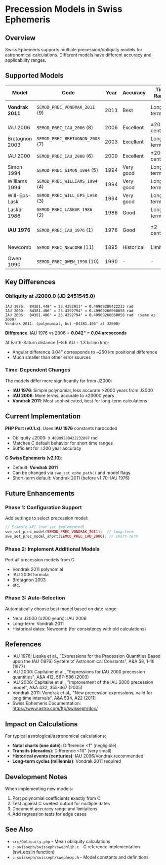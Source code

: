 # Precession Models in Swiss Ephemeris

## Overview

Swiss Ephemeris supports multiple precession/obliquity models for astronomical calculations. Different models have different accuracy and applicability ranges.

## Supported Models

| Model | Code | Year | Accuracy | Time Range | Notes |
|-------|------|------|----------|------------|-------|
| **Vondrak 2011** | `SEMOD_PREC_VONDRAK_2011` (9) | 2011 | Best | Long-term | **DEFAULT** since SE v1.70 |
| IAU 2006 | `SEMOD_PREC_IAU_2006` (8) | 2006 | Excellent | ±200 centuries | Modern standard |
| Bretagnon 2003 | `SEMOD_PREC_BRETAGNON_2003` (7) | 2003 | Excellent | Long-term | |
| IAU 2000 | `SEMOD_PREC_IAU_2000` (6) | 2000 | Excellent | ±200 centuries | |
| Simon 1994 | `SEMOD_PREC_SIMON_1994` (5) | 1994 | Very good | Long-term | |
| Williams 1994 | `SEMOD_PREC_WILLIAMS_1994` (4) | 1994 | Very good | Long-term | |
| Will-Eps-Lask | `SEMOD_PREC_WILL_EPS_LASK` (3) | 1994 | Very good | Long-term | Williams + Laskar |
| Laskar 1986 | `SEMOD_PREC_LASKAR_1986` (2) | 1986 | Good | Long-term | |
| **IAU 1976** | `SEMOD_PREC_IAU_1976` (1) | 1976 | Good | ±2 centuries | **Default before SE v1.70** |
| Newcomb | `SEMOD_PREC_NEWCOMB` (11) | 1895 | Historical | Limited | For compatibility |
| Owen 1990 | `SEMOD_PREC_OWEN_1990` (10) | 1990 | - | - | Alternative |

## Key Differences

### Obliquity at J2000.0 (JD 2451545.0)

```
IAU 1976:  84381.448" = 23.4392911° = 0.40909280422233 rad
IAU 2000:  84381.406" = 23.4392794° = 0.40909260060058 rad
IAU 2006:  84381.406" = 23.4392794° = 0.40909260060058 rad  (same as 2000)
Vondrak 2011: (polynomial, but ~84381.406" at J2000)
```

**Difference**: IAU 1976 vs 2006 = **0.042" = 0.04 arcseconds**

At Earth-Saturn distance (~8.6 AU = 1.3 billion km):
- Angular difference 0.04" corresponds to ~250 km positional difference
- Much smaller than other error sources

### Time-Dependent Changes

The models differ more significantly far from J2000:
- **IAU 1976**: Simple polynomial, less accurate >2000 years from J2000
- **IAU 2006**: More terms, accurate to ±20000 years
- **Vondrak 2011**: Most sophisticated, best for long-term calculations

## Current Implementation

**PHP Port (v0.1.x)**: Uses **IAU 1976** constants hardcoded
- Obliquity J2000: `0.40909280422232897` rad
- Matches C default behavior for short time ranges
- Sufficient for ±200 year accuracy

**C Swiss Ephemeris (v2.10)**:
- Default: **Vondrak 2011**
- Can be changed via `swe_set_ephe_path()` and model flags
- Short-term default: Vondrak 2011 (before v1.70: IAU 1976)

## Future Enhancements

### Phase 1: Configuration Support
Add settings to select precession model:
```php
// Example API (not yet implemented)
swe_set_prec_model(SEMOD_PREC_VONDRAK_2011);  // long-term
swe_set_prec_model_short(SEMOD_PREC_IAU_2006); // short-term
```

### Phase 2: Implement Additional Models
Port all precession models from C:
- Vondrak 2011 polynomial
- IAU 2006 formula
- Bretagnon 2003
- etc.

### Phase 3: Auto-Selection
Automatically choose best model based on date range:
- Near J2000 (±200 years): IAU 2006
- Long-term: Vondrak 2011
- Historical dates: Newcomb (for consistency with old calculations)

## References

- IAU 1976: Lieske et al., "Expressions for the Precession Quantities Based upon the IAU (1976) System of Astronomical Constants", A&A 58, 1-16 (1977)
- IAU 2000: Capitaine et al., "Expressions for IAU 2000 precession quantities", A&A 412, 567-586 (2003)
- IAU 2006: Capitaine et al., "Improvement of the IAU 2000 precession model", A&A 432, 355-367 (2005)
- Vondrak 2011: Vondrak et al., "New precession expressions, valid for long time intervals", A&A 534, A22 (2011)
- Swiss Ephemeris Documentation: https://www.astro.com/ftp/swisseph/doc/

## Impact on Calculations

For typical astrological/astronomical calculations:
- **Natal charts (one date)**: Difference <1" (negligible)
- **Transits (decades)**: Difference <10" (very small)
- **Historical events (centuries)**: IAU 2006/Vondrak recommended
- **Long-term cycles (millennia)**: Vondrak 2011 required

## Development Notes

When implementing new models:
1. Port polynomial coefficients exactly from C
2. Test against C swetest output for multiple dates
3. Document accuracy range and limitations
4. Add regression tests for edge cases

## See Also

- `src/Obliquity.php` - Mean obliquity calculations
- `с-swisseph/swisseph/swephlib.c` - C reference implementation (swi_epsiln function)
- `с-swisseph/swisseph/swephexp.h` - Model constants and definitions
